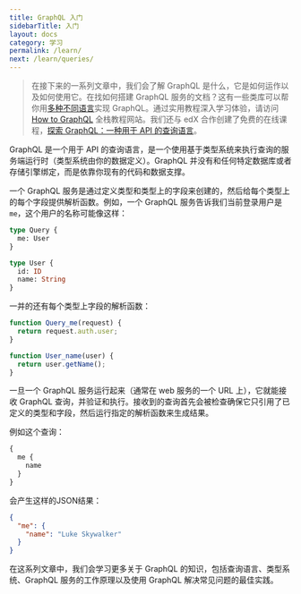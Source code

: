 ```yaml
---
title: GraphQL 入门
sidebarTitle: 入门
layout: docs
category: 学习
permalink: /learn/
next: /learn/queries/
---
```


> 在接下来的一系列文章中，我们会了解 GraphQL 是什么，它是如何运作以及如何使用它。在找如何搭建 GraphQL 服务的文档？这有一些类库可以帮你用[多种不同语言](/code/)实现 GraphQL。通过实用教程深入学习体验，请访问 [How to GraphQL](https://www.howtographql.com) 全栈教程网站。我们还与 edX 合作创建了免费的在线课程，[探索 GraphQL：一种用于 API 的查询语言](https://www.edx.org/course/exploring-graphql-a-query-language-for-apis)。

GraphQL 是一个用于 API 的查询语言，是一个使用基于类型系统来执行查询的服务端运行时（类型系统由你的数据定义）。GraphQL 并没有和任何特定数据库或者存储引擎绑定，而是依靠你现有的代码和数据支撑。

一个 GraphQL 服务是通过定义类型和类型上的字段来创建的，然后给每个类型上的每个字段提供解析函数。例如，一个 GraphQL 服务告诉我们当前登录用户是 `me`，这个用户的名称可能像这样：

```graphql
type Query {
  me: User
}

type User {
  id: ID
  name: String
}
```

一并的还有每个类型上字段的解析函数：

```js
function Query_me(request) {
  return request.auth.user;
}

function User_name(user) {
  return user.getName();
}
```

一旦一个 GraphQL 服务运行起来（通常在 web 服务的一个 URL 上），它就能接收 GraphQL 查询，并验证和执行。接收到的查询首先会被检查确保它只引用了已定义的类型和字段，然后运行指定的解析函数来生成结果。

例如这个查询：

```graphql
{
  me {
    name
  }
}
```

会产生这样的JSON结果：

```json
{
  "me": {
    "name": "Luke Skywalker"
  }
}
```

在这系列文章中，我们会学习更多关于 GraphQL 的知识，包括查询语言、类型系统、GraphQL 服务的工作原理以及使用 GraphQL 解决常见问题的最佳实践。
